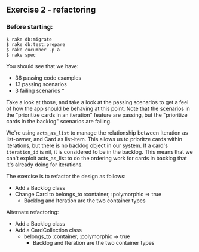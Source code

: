 ## Exercise 2 - refactoring

### Before starting:

    $ rake db:migrate
    $ rake db:test:prepare
    $ rake cucumber -p a
    $ rake spec

You should see that we have:

* 36 passing code examples
* 13 passing scenarios
* 3 failing scenarios *

Take a look at those, and take a look at the passing scenarios to get a feel
of how the app should be behaving at this point. Note that the scenarios in
the "prioritize cards in an iteration" feature are passing, but the
"prioritize cards in the backlog" scenarios are failing.

We're using `acts_as_list` to manage the relationship between Iteration as
list-owner, and Card as list-item. This allows us to prioritze cards within
iterations, but there is no backlog object in our system. If a card's
`iteration_id` is nil, it is considered to be in the backlog. This means that
we can't exploit acts_as_list to do the ordering work for cards in backlog
that it's already doing for iterations.

The exercise is to refactor the design as follows:

* Add a Backlog class
* Change Card to belongs_to :container, :polymorphic => true
  * Backlog and Iteration are the two container types
  
Alternate refactoring:

* Add a Backlog class
* Add a CardCollection class
  * belongs_to :container, :polymorphic => true
    * Backlog and Iteration are the two container types

